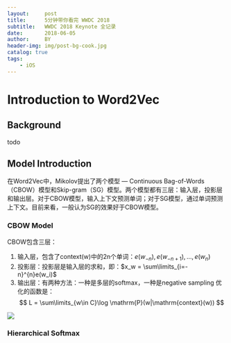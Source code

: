 ```yaml
---
layout:     post
title:      5分钟带你看完 WWDC 2018
subtitle:   WWDC 2018 Keynote 全记录
date:       2018-06-05
author:     BY
header-img: img/post-bg-cook.jpg
catalog: true
tags:
    - iOS
---
```


# Introduction to Word2Vec

## Background
todo
## Model Introduction
在Word2Vec中，Mikolov提出了两个模型 — Continuous Bag-of-Words（CBOW）模型和Skip-gram（SG）模型。两个模型都有三层：输入层，投影层和输出层。对于CBOW模型，输入上下文预测单词；对于SG模型，通过单词预测上下文。目前来看，一般认为SG的效果好于CBOW模型。
### CBOW Model
CBOW包含三层：
1. 输入层，包含了context(w)中的2n个单词：$e(w_{-n}), e(w_{-n+1}), \dots, e(w_n)$
2. 投影层：投影层是输入层的求和，即：$x_w = \sum\limits_{i=-n}^{n}e(w_i)$
3. 输出层：有两种方法：一种是多层的softmax，一种是negative sampling
优化的函数是：
$$
L = \sum\limits_{w\in C}\log \mathrm{P}(w|\mathrm{context}(w))
$$

![](http://latex.codecogs.com/gif.latex?\\frac{1}{1+sin(x)})
### Hierarchical Softmax
